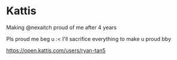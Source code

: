 # Kattis
Making @nexaitch proud of me after 4 years


Pls proud me beg u :<
I'll sacrifice everything to make u proud bby

https://open.kattis.com/users/ryan-tan5
